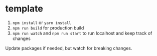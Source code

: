 # template

1. ```npm install``` or ```yarn install```
2. ```npm run build``` for production build
3. ```npm run watch``` and ```npm run start``` to run localhost and keep track of changes

Update packages if needed, but watch for breaking changes.

